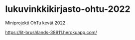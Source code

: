 # lukuvinkkikirjasto-ohtu-2022
Miniprojekti OhTu kevät 2022

https://lit-brushlands-38911.herokuapp.com/